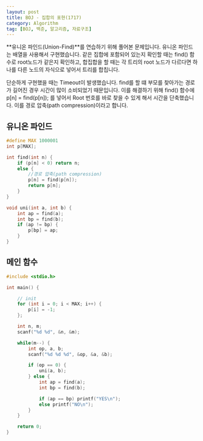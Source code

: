 ```yaml
---
layout: post
title: BOJ - 집합의 표현(1717)
category: Algorithm
tag: [BOJ, 백준, 알고리즘, 자료구조]
---
```


**유니온 파인드(Union-Find)**를 연습하기 위해 풀어본 문제입니다. 유니온 파인드는 배열을 사용해서 구현했습니다. 같은 집합에 포함되어 있는지 확인할 때는 find() 함수로 root노드가 같은지 확인하고, 합집합을 할 때는 각 트리의 root 노드가 다르다면 하나를 다른 노드의 자식으로 넣어서 트리를 합칩니다. 


<div class="message">
단순하게 구현했을 때는 Timeout이 발생했습니다. find를 할 떄 부모를 찾아가는 경로가 길어진 경우 시간이 많이 소비되었기 때문입니다. 이를 해결하기 위해 find() 함수에 p[n] = find(p[n]); 를 넣어서 Root 번호를 바로 찾을 수 있게 해서 시간을 단축했습니다. 이를 경로 압축(path compression)이라고 합니다.
</div>


## 유니온 파인드
```cpp
#define MAX 1000001
int p[MAX];

int find(int n) {
	if (p[n] < 0) return n;
	else {
		//경로 압축(path compression)
		p[n] = find(p[n]);
		return p[n];
	}
}

void uni(int a, int b) {
	int ap = find(a);
	int bp = find(b);
	if (ap != bp) {
		p[bp] = ap;
	}
}
```

## 메인 함수
```cpp
#include <stdio.h>

int main() {

	// init
	for (int i = 0; i < MAX; i++) {
		p[i] = -1;
	};

	int n, m;
	scanf("%d %d", &n, &m);

	while(m--) {
		int op, a, b;
		scanf("%d %d %d", &op, &a, &b);

		if (op == 0) {
			uni(a, b);
		} else {
			int ap = find(a);
			int bp = find(b);

			if (ap == bp) printf("YES\n");
			else printf("NO\n");
		}
	}

	return 0;
}
```